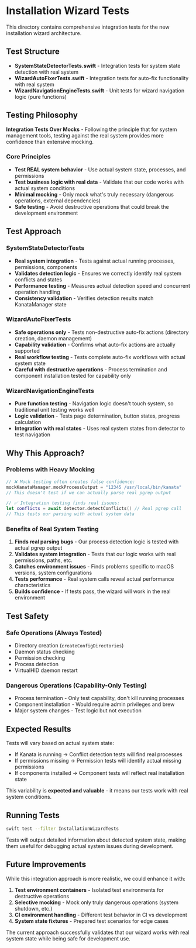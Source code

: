 # Installation Wizard Tests

This directory contains comprehensive integration tests for the new installation wizard architecture.

## Test Structure

- **SystemStateDetectorTests.swift** - Integration tests for system state detection with real system
- **WizardAutoFixerTests.swift** - Integration tests for auto-fix functionality with real system  
- **WizardNavigationEngineTests.swift** - Unit tests for wizard navigation logic (pure functions)

## Testing Philosophy

**Integration Tests Over Mocks** - Following the principle that for system management tools, testing against the real system provides more confidence than extensive mocking.

### Core Principles

- **Test REAL system behavior** - Use actual system state, processes, and permissions
- **Test business logic with real data** - Validate that our code works with actual system conditions  
- **Minimal mocking** - Only mock what's truly necessary (dangerous operations, external dependencies)
- **Safe testing** - Avoid destructive operations that could break the development environment

## Test Approach

### SystemStateDetectorTests
- **Real system integration** - Tests against actual running processes, permissions, components
- **Validates detection logic** - Ensures we correctly identify real system conflicts and states
- **Performance testing** - Measures actual detection speed and concurrent operation handling
- **Consistency validation** - Verifies detection results match KanataManager state

### WizardAutoFixerTests  
- **Safe operations only** - Tests non-destructive auto-fix actions (directory creation, daemon management)
- **Capability validation** - Confirms what auto-fix actions are actually supported
- **Real workflow testing** - Tests complete auto-fix workflows with actual system state
- **Careful with destructive operations** - Process termination and component installation tested for capability only

### WizardNavigationEngineTests
- **Pure function testing** - Navigation logic doesn't touch system, so traditional unit testing works well
- **Logic validation** - Tests page determination, button states, progress calculation
- **Integration with real states** - Uses real system states from detector to test navigation

## Why This Approach?

### Problems with Heavy Mocking
```swift
// ❌ Mock testing often creates false confidence:
mockKanataManager.mockProcessOutput = "12345 /usr/local/bin/kanata"
// This doesn't test if we can actually parse real pgrep output

// ✅ Integration testing finds real issues:  
let conflicts = await detector.detectConflicts() // Real pgrep call
// This tests our parsing with actual system data
```

### Benefits of Real System Testing
1. **Finds real parsing bugs** - Our process detection logic is tested with actual pgrep output
2. **Validates system integration** - Tests that our logic works with real permissions, paths, etc.
3. **Catches environment issues** - Finds problems specific to macOS versions, system configurations
4. **Tests performance** - Real system calls reveal actual performance characteristics
5. **Builds confidence** - If tests pass, the wizard will work in the real environment

## Test Safety

### Safe Operations (Always Tested)
- Directory creation (`createConfigDirectories`)
- Daemon status checking
- Permission checking  
- Process detection
- VirtualHID daemon restart

### Dangerous Operations (Capability-Only Testing)
- Process termination - Only test capability, don't kill running processes
- Component installation - Would require admin privileges and brew
- Major system changes - Test logic but not execution

## Expected Results

Tests will vary based on actual system state:
- If Kanata is running → Conflict detection tests will find real processes
- If permissions missing → Permission tests will identify actual missing permissions  
- If components installed → Component tests will reflect real installation state

This variability is **expected and valuable** - it means our tests work with real system conditions.

## Running Tests

```bash
swift test --filter InstallationWizardTests
```

Tests will output detailed information about detected system state, making them useful for debugging actual system issues during development.

## Future Improvements

While this integration approach is more realistic, we could enhance it with:

1. **Test environment containers** - Isolated test environments for destructive operations
2. **Selective mocking** - Mock only truly dangerous operations (system shutdown, etc.)
3. **CI environment handling** - Different test behavior in CI vs development
4. **System state fixtures** - Prepared test scenarios for edge cases

The current approach successfully validates that our wizard works with real system state while being safe for development use.